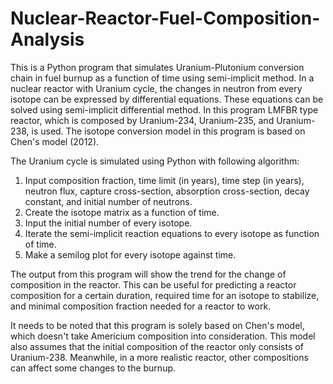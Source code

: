 # Nuclear-Reactor-Fuel-Composition-Analysis
This is a Python program that simulates Uranium-Plutonium conversion chain in fuel burnup as a function of time using semi-implicit method. In a nuclear reactor with Uranium cycle, the changes in neutron from every isotope can be expressed by differential equations. These equations can be solved using semi-implicit differential method. In this program LMFBR type reactor, which is composed by Uranium-234, Uranium-235, and Uranium-238, is used. The isotope conversion model in this program is based on Chen's model (2012).

The Uranium cycle is simulated using Python with following algorithm:
1. Input composition fraction, time limit (in years), time step (in years), neutron flux, capture cross-section, absorption cross-section, decay constant, and initial number of neutrons.
2. Create the isotope matrix as a function of time.
3. Input the initial number of every isotope.
4. Iterate the semi-implicit reaction equations to every isotope as function of time.
5. Make a semilog plot for every isotope against time.

The output from this program will show the trend for the change of composition in the reactor. This can be useful for predicting a reactor composition for a certain duration, required time for an isotope to stabilize, and minimal composition fraction needed for a reactor to work.

It needs to be noted that this program is solely based on Chen's model, which doesn't take Americium composition into consideration. This model also assumes that the initial composition of the reactor only consists of Uranium-238. Meanwhile, in a more realistic reactor, other compositions can affect some changes to the burnup. 

